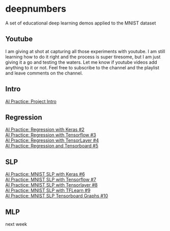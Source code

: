 # deepnumbers
A set of educational deep learning demos applied to the MNIST dataset

## Youtube
I am giving at shot at capturing all those experiments with youtube. I am still learning how to do it right and the process is super tiresome, but I am just giving it a go and testing the waters. Let me know if youtube videos add anything to it or not. Feel free to subscribe to the channel and the playlist and leave comments on the channel.

## Intro
[AI Practice: Project Intro](https://youtu.be/-IM6JZg6Ix4)  

## Regression
[AI Practice: Regression with Keras #2](https://youtu.be/aUEvvyBg5ic)  
[AI Practice: Regression with Tensorflow #3](https://youtu.be/XoSV0usUZFA)  
[AI Practice: Regression with TensorLayer #4](https://youtu.be/NZDhMoisc6U)  
[AI Practice: Regression and Tensorboard #5](https://youtu.be/HNhQuT_sjpQ)  

## SLP
[AI Practice: MNIST SLP with Keras #6](https://youtu.be/OfwoLvrhkcI)  
[AI Practice: MNIST SLP with Tensorflow #7](https://youtu.be/H19m8-d9zdI)  
[AI Practice: MNIST SLP with Tensorlayer #8](https://youtu.be/MpvoRIxIzb8)  
[AI Practice: MNIST SLP with TFLearn #9](https://youtu.be/mhBPlUrrwFM)  
[AI Practice: MNIST SLP Tensorboard Graphs #10](https://youtu.be/aSz_q6ZAMtc)  

## MLP
next week


